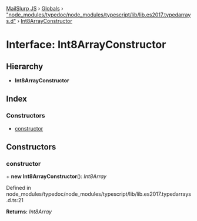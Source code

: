 [MailSlurp JS](../README.md) › [Globals](../globals.md) › ["node_modules/typedoc/node_modules/typescript/lib/lib.es2017.typedarrays.d"](../modules/_node_modules_typedoc_node_modules_typescript_lib_lib_es2017_typedarrays_d_.md) › [Int8ArrayConstructor](_node_modules_typedoc_node_modules_typescript_lib_lib_es2017_typedarrays_d_.int8arrayconstructor.md)

# Interface: Int8ArrayConstructor

## Hierarchy

* **Int8ArrayConstructor**

## Index

### Constructors

* [constructor](_node_modules_typedoc_node_modules_typescript_lib_lib_es2017_typedarrays_d_.int8arrayconstructor.md#constructor)

## Constructors

###  constructor

\+ **new Int8ArrayConstructor**(): *Int8Array*

Defined in node_modules/typedoc/node_modules/typescript/lib/lib.es2017.typedarrays.d.ts:21

**Returns:** *Int8Array*

